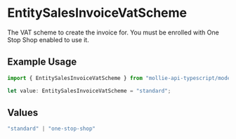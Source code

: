 # EntitySalesInvoiceVatScheme

The VAT scheme to create the invoice for. You must be enrolled with One Stop Shop enabled to use it.

## Example Usage

```typescript
import { EntitySalesInvoiceVatScheme } from "mollie-api-typescript/models";

let value: EntitySalesInvoiceVatScheme = "standard";
```

## Values

```typescript
"standard" | "one-stop-shop"
```